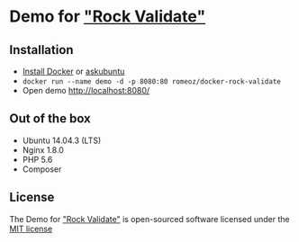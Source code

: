 Demo for ["Rock Validate"](https://github.com/romeOz/rock-validate)
====================

Installation
-------------------

 * [Install Docker](https://docs.docker.com/installation/) or [askubuntu](http://askubuntu.com/a/473720)
 * `docker run --name demo -d -p 8080:80 romeoz/docker-rock-validate`
 * Open demo [http://localhost:8080/](http://localhost:8080/)

Out of the box
-------------------
 * Ubuntu 14.04.3 (LTS)
 * Nginx 1.8.0
 * PHP 5.6
 * Composer

License
-------------------

The Demo for ["Rock Validate"](https://github.com/romeOz/rock-validate) is open-sourced software licensed under the [MIT license](http://opensource.org/licenses/MIT)